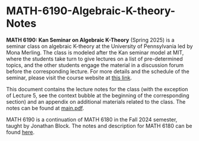 # MATH-6190-Algebraic-K-theory-Notes

**MATH 6190: Kan Seminar on Algebraic K-Theory** (Spring 2025) is a seminar class on algebraic K-theory at the University of Pennsylvania led by Mona Merling. The class is modeled after the Kan seminar model at MIT, where the students take turn to give lectures on a list of pre-determined topics, and the other students engage the material in a discussion forum before the corresponding lecture. For more details and the schedule of the seminar, please visit the course website at <a href='https://www2.math.upenn.edu/~mmerling/math619_25.html' target="_blank">this link</a>.

This document contains the lecture notes for the class (with the exception of Lecture 5, see the context bubble at the beginning of the corresponding section) and an appendix on additional materials related to the class. The notes can be found at <a href='main.pdf' target="_blank">main.pdf</a>.

MATH 6190 is a continuation of MATH 6180 in the Fall 2024 semester, taught by Jonathan Block. The notes and description for MATH 6180 can be found <a href='https://github.com/maroon-scorch/MATH6180-Algebraic-Topology-Notes'>here</a>.

